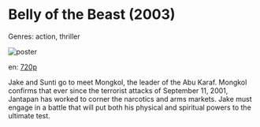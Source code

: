 # Belly of the Beast (2003)

Genres: action, thriller

![poster](http://image.tmdb.org/t/p/w500/yAtMx6s3o1t6A1FopMyqG3J9PY8.jpg)

en:
  [720p](magnet:?xt=urn:btih:6E5E913984F6A9D3463AF10BEDF17BCC12C130F6&tr=udp://glotorrents.pw:6969/announce&tr=udp://tracker.opentrackr.org:1337/announce&tr=udp://torrent.gresille.org:80/announce&tr=udp://tracker.openbittorrent.com:80&tr=udp://tracker.coppersurfer.tk:6969&tr=udp://tracker.leechers-paradise.org:6969&tr=udp://p4p.arenabg.ch:1337&tr=udp://tracker.internetwarriors.net:1337)
  


Jake and Sunti go to meet Mongkol, the leader of the Abu Karaf. Mongkol confirms that ever since the terrorist attacks of September 11, 2001, Jantapan has worked to corner the narcotics and arms markets. Jake must engage in a battle that will put both his physical and spiritual powers to the ultimate test.
